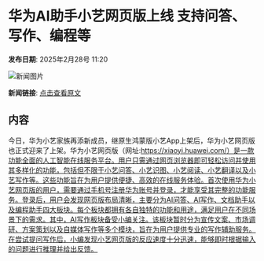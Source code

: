# 华为AI助手小艺网页版上线 支持问答、写作、编程等

**发布日期**: 2025年2月28号 11:20

![新闻图片](https://img1.mydrivers.com/img/20250228/s_a454fdb8a1564d4e97d324a44ee8009c.png)

**新闻链接**: [点击查看原文](https://www.aibase.com/zh/news/15828)

## 内容

今日，华为小艺家族再添新成员，继原生鸿蒙版小艺App上架后，华为小艺网页版也正式迎来了上架。华为小艺网页版（网址:https://xiaoyi.huawei.com/）是一款功能全面的人工智能在线服务平台。用户只需通过网页浏览器即可轻松访问并使用其多样化的功能，包括但不限于小艺问答、小艺识图、小艺阅读、小艺翻译以及小艺写作等。这些功能旨在为用户提供便捷、高效的在线服务体验。首次使用华为小艺网页版的用户，需要通过手机号注册华为账号并登录，才能享受其完整的功能服务。登录后，用户会发现网页版布局清晰，主要分为AI问答、AI写作、文档助手以及编程助手四大板块。每个板块都拥有各自独特的功能和用途，满足用户在不同场景下的需求。其中，AI写作板块备受小编关注。该板块暂时分为宣传文案、市场调研、方案策划以及自媒体写作等多个模块，旨在为用户提供专业的写作辅助服务。在尝试提问写作后，小编发现小艺网页版的反应速度十分迅速，能够即时根据输入的问题进行推理并给出反馈。
